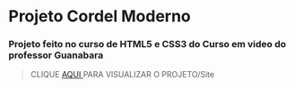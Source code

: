 # Projeto Cordel Moderno
### Projeto feito no curso de HTML5 e CSS3 do Curso em video do professor Guanabara<br>
	
> CLIQUE <a href="https://saulo-rep.github.io/Cordel/" target="_blank"> AQUI </a> PARA VISUALIZAR O PROJETO/Site
